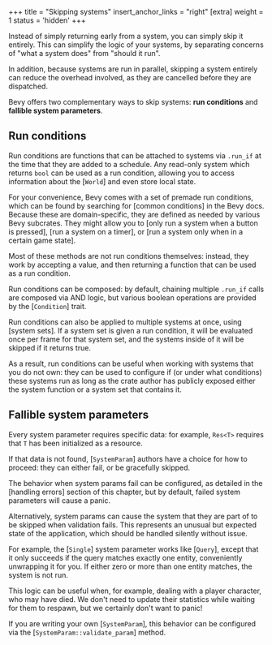 +++
title = "Skipping systems"
insert_anchor_links = "right"
[extra]
weight = 1
status = 'hidden'
+++

Instead of simply returning early from a system, you can simply skip it entirely.
This can simplify the logic of your systems, by separating concerns of "what a system does" from "should it run".

In addition, because systems are run in parallel, skipping a system entirely can reduce the overhead involved,
as they are cancelled before they are dispatched.

Bevy offers two complementary ways to skip systems: **run conditions** and **fallible system parameters**.

## Run conditions

Run conditions are functions that can be attached to systems via `.run_if` at the time that they are added to a schedule.
Any read-only system which returns `bool` can be used as a run condition,
allowing you to access information about the [`World`] and even store local state.

For your convenience, Bevy comes with a set of premade run conditions,
which can be found by searching for [common conditions] in the Bevy docs.
Because these are domain-specific, they are defined as needed by various Bevy subcrates.
They might allow you to [only run a system when a button is pressed],
[run a system on a timer], or [run a system only when in a certain game state].

Most of these methods are not run conditions themselves:
instead, they work by accepting a value, and then returning a function that can be used as a run condition.

Run conditions can be composed: by default, chaining multiple `.run_if` calls are composed via AND logic,
but various boolean operations are provided by the [`Condition`] trait.

Run conditions can also be applied to multiple systems at once, using [system sets].
If a system set is given a run condition, it will be evaluated once per frame for that system set,
and the systems inside of it will be skipped if it returns true.

As a result, run conditions can be useful when working with systems that you do not own:
they can be used to configure if (or under what conditions) these systems run
as long as the crate author has publicly exposed either the system function or a system set that contains it.

## Fallible system parameters

Every system parameter requires specific data:
for example, `Res<T>` requires that `T` has been initialized as a resource.

If that data is not found, [`SystemParam`] authors have a choice for how to proceed:
they can either fail, or be gracefully skipped.

The behavior when system params fail can be configured,
as detailed in the [handling errors] section of this chapter,
but by default, failed system parameters will cause a panic.

Alternatively, system params can cause the system that they are part of to be skipped when validation fails.
This represents an unusual but expected state of the application, which should be handled silently without issue.

For example, the [`Single`] system parameter works like [`Query`],
except that it only succeeds if the query matches exactly one entity,
conveniently unwrapping it for you.
If either zero or more than one entity matches, the system is not run.

This logic can be useful when, for example, dealing with a player character,
who may have died.
We don't need to update their statistics while waiting for them to respawn,
but we certainly don't want to panic!

If you are writing your own [`SystemParam`], this behavior can be configured via the [`SystemParam::validate_param`] method.
